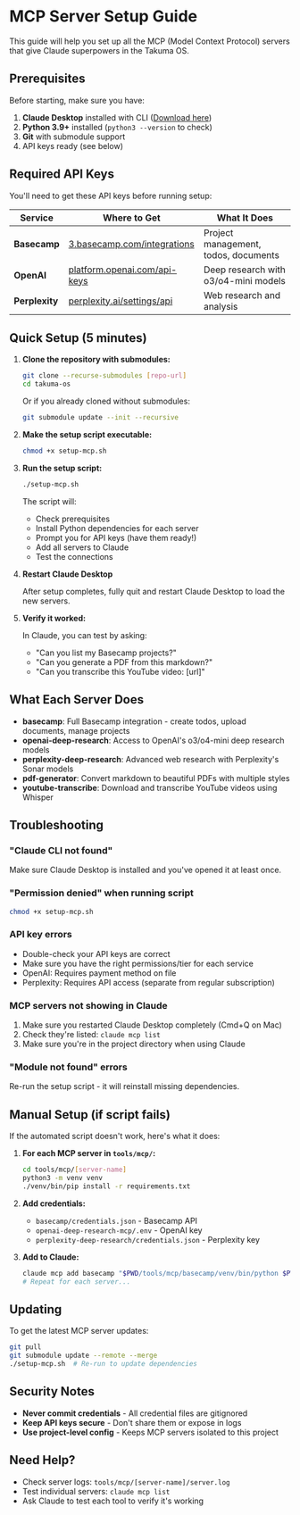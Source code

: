 # MCP Server Setup Guide

This guide will help you set up all the MCP (Model Context Protocol) servers that give Claude superpowers in the Takuma OS.

## Prerequisites

Before starting, make sure you have:
1. **Claude Desktop** installed with CLI ([Download here](https://claude.ai/download))
2. **Python 3.9+** installed (`python3 --version` to check)
3. **Git** with submodule support
4. API keys ready (see below)

## Required API Keys

You'll need to get these API keys before running setup:

| Service | Where to Get | What It Does |
|---------|--------------|--------------|
| **Basecamp** | [3.basecamp.com/integrations](https://3.basecamp.com/integrations) | Project management, todos, documents |
| **OpenAI** | [platform.openai.com/api-keys](https://platform.openai.com/api-keys) | Deep research with o3/o4-mini models |
| **Perplexity** | [perplexity.ai/settings/api](https://www.perplexity.ai/settings/api) | Web research and analysis |

## Quick Setup (5 minutes)

1. **Clone the repository with submodules:**
   ```bash
   git clone --recurse-submodules [repo-url]
   cd takuma-os
   ```
   
   Or if you already cloned without submodules:
   ```bash
   git submodule update --init --recursive
   ```

2. **Make the setup script executable:**
   ```bash
   chmod +x setup-mcp.sh
   ```

3. **Run the setup script:**
   ```bash
   ./setup-mcp.sh
   ```
   
   The script will:
   - Check prerequisites
   - Install Python dependencies for each server
   - Prompt you for API keys (have them ready!)
   - Add all servers to Claude
   - Test the connections

4. **Restart Claude Desktop**
   
   After setup completes, fully quit and restart Claude Desktop to load the new servers.

5. **Verify it worked:**
   
   In Claude, you can test by asking:
   - "Can you list my Basecamp projects?"
   - "Can you generate a PDF from this markdown?"
   - "Can you transcribe this YouTube video: [url]"

## What Each Server Does

- **basecamp**: Full Basecamp integration - create todos, upload documents, manage projects
- **openai-deep-research**: Access to OpenAI's o3/o4-mini deep research models
- **perplexity-deep-research**: Advanced web research with Perplexity's Sonar models
- **pdf-generator**: Convert markdown to beautiful PDFs with multiple styles
- **youtube-transcribe**: Download and transcribe YouTube videos using Whisper

## Troubleshooting

### "Claude CLI not found"
Make sure Claude Desktop is installed and you've opened it at least once.

### "Permission denied" when running script
```bash
chmod +x setup-mcp.sh
```

### API key errors
- Double-check your API keys are correct
- Make sure you have the right permissions/tier for each service
- OpenAI: Requires payment method on file
- Perplexity: Requires API access (separate from regular subscription)

### MCP servers not showing in Claude
1. Make sure you restarted Claude Desktop completely (Cmd+Q on Mac)
2. Check they're listed: `claude mcp list`
3. Make sure you're in the project directory when using Claude

### "Module not found" errors
Re-run the setup script - it will reinstall missing dependencies.

## Manual Setup (if script fails)

If the automated script doesn't work, here's what it does:

1. **For each MCP server in `tools/mcp/`:**
   ```bash
   cd tools/mcp/[server-name]
   python3 -m venv venv
   ./venv/bin/pip install -r requirements.txt
   ```

2. **Add credentials:**
   - `basecamp/credentials.json` - Basecamp API
   - `openai-deep-research-mcp/.env` - OpenAI key
   - `perplexity-deep-research/credentials.json` - Perplexity key

3. **Add to Claude:**
   ```bash
   claude mcp add basecamp "$PWD/tools/mcp/basecamp/venv/bin/python $PWD/tools/mcp/basecamp/server.py"
   # Repeat for each server...
   ```

## Updating

To get the latest MCP server updates:
```bash
git pull
git submodule update --remote --merge
./setup-mcp.sh  # Re-run to update dependencies
```

## Security Notes

- **Never commit credentials** - All credential files are gitignored
- **Keep API keys secure** - Don't share them or expose in logs
- **Use project-level config** - Keeps MCP servers isolated to this project

## Need Help?

- Check server logs: `tools/mcp/[server-name]/server.log`
- Test individual servers: `claude mcp list`
- Ask Claude to test each tool to verify it's working